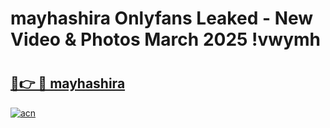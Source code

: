 # mayhashira Onlyfans Leaked - New Video & Photos March 2025 !vwymh

# <h2><a href="https://e1qvvq.iuczelnia.edu.pl?title=mayhashira&ref=vwymh">🔗👉 🔴 mayhashira</a></h2>

[![acn](https://github.com/user-attachments/assets/0f9c940e-d8b0-45ae-aac7-cd30a18b3e1c)](https://e1qvvq.iuczelnia.edu.pl?title=mayhashira&ref=vwymh)

